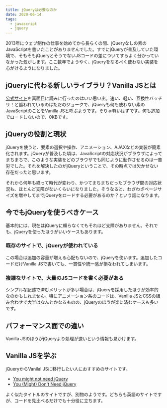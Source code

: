 ```yaml
---
title: jQueryは必要なのか
date: 2020-06-14
tags:
  - javascript
  - jquery
---
```


2013年にウェブ制作の仕事を始めてから長らくの間、jQueryなしの素のJavaScriptを書いたことがありませんでした。すでにjQueryが普及していた環境で、そもそもjQueryとそうでないJSコードの差についてすらよく分かっていなかった気がします。ここ数年でようやく、jQueryをなるべく使わない実装を心がけるようになりました。

## jQueryに代わる新しいライブラリ？Vanilla JSとは

[公式サイト](http://vanilla-js.com/)を真面目に読みに行ったのはいい思い出。速い、軽い、互換性バッチリ！と謳われているのはただのジョークで、jQueryも何も使わない素のJavaScriptのことをVanilla JSと呼ぶようです。そりゃ軽いはずです。何も追加でロードしないので、0KBです。

## jQueryの役割と現状

jQueryを使うと、要素の選択や操作、アニメーション、AJAXなどの実装が簡素化されます。jQueryが普及した頃は、JavaScriptの対応状況がブラウザによってまちまちで、このような実装をどのブラウザでも同じように動作させるのは一苦労でした。それを解決したのがjQueryということで、その時点では欠かせない存在だったと思います。

それから何年も経って時代が変わり、かつてまちまちだったブラウザ間の対応状況も、ほとんど支障がないくらいになりました。そうなると、わざわざページサイズを増やしてまでjQueryをロードする必要があるのか？という話になります。

## 今でもjQueryを使うべきケース

基本的には、現在はjQueryに頼らなくてもそれほど支障がありません。それでも、jQueryを使ったほうがいいケースもあります。

### 既存のサイトで、jQueryが使われている

この場合は追加の容量が増える心配もないので、jQueryを使います。追加したコードだけVanilla JSで書いても、一貫性や統一感が損なわれてしまいます。

### 複雑なサイトで、大量のJSコードを書く必要がある

シンプルな記述で済むメリットが多い場合は、jQueryを採用したほうが効率的なのかもしれません。特にアニメーション系のコードは、Vanilla JSとCSSの組み合わせで大半はなんとかなるものの、jQueryのほうが楽に済むケースも多いです。

## パフォーマンス面での違い

Vanilla JSのほうがjQueryより処理が速いという情報も見かけます。

## Vanilla JSを学ぶ

jQueryからVanilal JSに移行したい人におすすめのサイトです。

- [You might not need jQuery](http://youmightnotneedjquery.com/)
- [You (Might) Don't Need jQuery](https://github.com/nefe/You-Dont-Need-jQuery)

よく似たタイトルのサイトですが、別物のようです。どちらも英語のサイトですが、コードを見比べるだけでも十分役に立ちます。